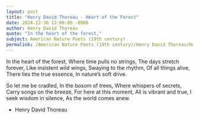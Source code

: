 ```yaml
---
layout: post
title: "Henry David Thoreau - Heart of the Forest"
date: 2024-12-30 12:00:00 -0000
author: Henry David Thoreau
quote: "In the heart of the forest,"
subject: American Nature Poets (19th century)
permalink: /American Nature Poets (19th century)/Henry David Thoreau/Henry David Thoreau - Heart of the Forest
---
```


In the heart of the forest,
Where time pulls no strings,
The days stretch forever,
Like insistent wild wings,
Swaying to the rhythm,
Of all things alive,
There lies the true essence,
In nature’s soft drive.

So let me be cradled,
In the bosom of trees,
Where whispers of secrets,
Carry songs on the breeze,
For here at this moment,
All is vibrant and true,
I seek wisdom in silence,
As the world comes anew.

- Henry David Thoreau
